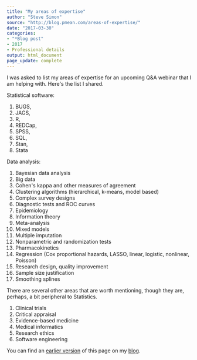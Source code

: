 ```yaml
---
title: "My areas of expertise"
author: "Steve Simon"
source: "http://blog.pmean.com/areas-of-expertise/"
date: "2017-03-30"
categories:
- "*Blog post"
- 2017
- Professional details
output: html_document
page_update: complete
---
```


I was asked to list my areas of expertise for an upcoming Q&A webinar that I am helping with. Here's the list I shared.

<!---More--->

Statistical software:

1.  BUGS,
2.  JAGS,
3.  R,
4.  REDCap,
5.  SPSS,
6.  SQL,
7.  Stan,
8.  Stata

Data analysis:

1.  Bayesian data analysis
2.  Big data
3.  Cohen's kappa and other measures of agreement
4.  Clustering algorithms (hierarchical, k-means, model based)
5.  Complex survey designs
6.  Diagnostic tests and ROC curves
7.  Epidemiology
8.  Information theory
9.  Meta-analysis
10. Mixed models
11. Multiple imputation
12. Nonparametric and randomization tests
13. Pharmacokinetics
14. Regression (Cox proportional hazards, LASSO, linear, logistic,
    nonlinear, Poisson)
15. Research design, quality improvement
16. Sample size justification
17. Smoothing splines

There are several other areas that are worth mentioning, though they are, perhaps, a bit peripheral to Statistics.

1.  Clinical trials
2.  Critical appraisal
3.  Evidence-based medicine
4.  Medical informatics
5.  Research ethics
6.  Software engineering

You can find an [earlier version][sim1] of this page on my [blog][sim2].

[sim1]: http://blog.pmean.com/areas-of-expertise/
[sim2]: http://blog.pmean.com
